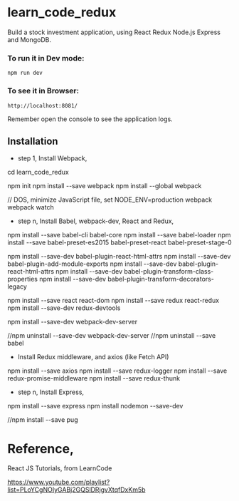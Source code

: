 # learn_code_redux

Build a stock investment application, using React Redux Node.js Express and MongoDB.

### To run it in Dev mode: 
`npm run dev`

### To see it in Browser: 
`http://localhost:8081/`

Remember open the console to see the application logs.

Installation
--

* step 1, Install Webpack,

cd learn_code_redux

npm init
npm install --save webpack
npm install --global webpack

// DOS, minimize JavaScript file,
set NODE_ENV=production
webpack
webpack watch


* step n, Install Babel, webpack-dev, React and Redux,

npm install --save babel-cli babel-core
npm install --save babel-loader 
npm install --save babel-preset-es2015 babel-preset-react babel-preset-stage-0

npm install --save-dev babel-plugin-react-html-attrs
npm install --save-dev babel-plugin-add-module-exports
npm install --save-dev babel-plugin-react-html-attrs
npm install --save-dev babel-plugin-transform-class-properties
npm install --save-dev babel-plugin-transform-decorators-legacy

npm install --save react react-dom
npm install --save redux react-redux
npm install --save-dev redux-devtools

npm install --save-dev webpack-dev-server

//npm uninstall --save-dev webpack-dev-server
//npm uninstall --save babel

* Install Redux middleware, and axios (like Fetch API)

npm install --save axios
npm install --save redux-logger
npm install --save redux-promise-middleware
npm install --save redux-thunk

* step n, Install Express,

npm install --save express
npm install nodemon --save-dev

//npm install --save pug


# Reference,

React JS Tutorials, from LearnCode

https://www.youtube.com/playlist?list=PLoYCgNOIyGABj2GQSlDRjgvXtqfDxKm5b

